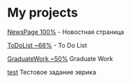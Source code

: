 

# My projects


[NewsPage 100%](https://greykkara.github.io/greykkara.github.io/NewsPage/) - Новостная страница


[ToDoList ~66%](https://greykkara.github.io/greykkara.github.io/MyToDoList/) - To Do List


[GraduateWork ~50%](https://greykkara.github.io/greykkara.github.io/GraduateWork/) Graduate Work



[test](https://greykkara.github.io/greykkara.github.io/shop/) Тестовое задание эврика



